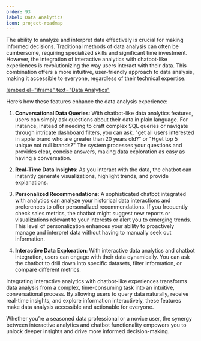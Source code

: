 ```yaml
---
order: 93
label: Data Analytics
icon: project-roadmap
---
```


The ability to analyze and interpret data effectively is crucial for making informed decisions. Traditional methods of data analysis can often be cumbersome, requiring specialized skills and significant time investment. However, the integration of interactive analytics with chatbot-like experiences is revolutionizing the way users interact with their data. This combination offers a more intuitive, user-friendly approach to data analysis, making it accessible to everyone, regardless of their technical expertise.

[!embed el="iframe" text="Data Analytics"](/static/videos/Data_analytics_tour.mp4)

Here’s how these features enhance the data analysis experience:

1. **Conversational Data Queries**: With chatbot-like data analytics features, users can simply ask questions about their data in plain language. For instance, instead of needing to craft complex SQL queries or navigate through intricate dashboard filters, you can ask, "get all users interested in apple brand who are greater than 20 years old?" or "Hget top 5 unique not null brands?" The system processes your questions and provides clear, concise answers, making data exploration as easy as having a conversation.

2. **Real-Time Data Insights**: As you interact with the data, the chatbot can instantly generate visualizations, highlight trends, and provide explanations.
3. **Personalized Recommendations**: A sophisticated chatbot integrated with analytics can analyze your historical data interactions and preferences to offer personalized recommendations. If you frequently check sales metrics, the chatbot might suggest new reports or visualizations relevant to your interests or alert you to emerging trends. This level of personalization enhances your ability to proactively manage and interpret data without having to manually seek out information.

4. **Interactive Data Exploration**: With interactive data analytics and chatbot integration, users can engage with their data dynamically. You can ask the chatbot to drill down into specific datasets, filter information, or compare different metrics.

Integrating interactive analytics with chatbot-like experiences transforms data analysis from a complex, time-consuming task into an intuitive, conversational process. By allowing users to query data naturally, receive real-time insights, and explore information interactively, these features make data analysis accessible and actionable for everyone.

Whether you’re a seasoned data professional or a novice user, the synergy between interactive analytics and chatbot functionality empowers you to unlock deeper insights and drive more informed decision-making.

